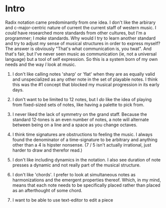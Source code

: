 # Intro
Radix notation came predominantly from one idea. I don't like the arbirary and c-major-centric nature of current the current staff of western music. I *could* have researched more standards from other cultures, but I'm a programmer; I *make* standards. Why would I try to learn another standard and try to adjust my sense of musical structures in order to express myself? The answer is obviously "That's what communication is, you twat". And that's fair, but I've never seen music as communication (ie, not a universal language) but a tool of self expression. So this is a system born of my own needs and the way *I* look at music.

1) I don't like calling notes 'sharp' or 'flat' when they are as equally valid and unspecialized as any other note in the set of playable notes. I think this was the #1 concept that blocked my musical progression in its early days.
2) I don't want to be limited to 12 notes, but I *do* like the idea of playing from fixed-sized sets of notes, like having a palette to pick from.
3) I never liked the lack of symmetry on the grand staff. Because the standard 12-tones is an even number of notes, a note will alternate between being on a line and a space as you change octaves.
4) I think time signatures are obstructions to feeling the music. I always found the denominator of a time-signature to be arbitrary and anything other than a 4 is hipster nonsense. (7 / 5 isn't actually irrational, just harder to draw and therefor read.)
5) I don't like including dynamics in the notation. I also see duration of note presses a dynamic and not really part of the musical structure.
6) I don't like 'chords'. I prefer to look at simultaneous notes as harmonizations and the emergent properties thereof. Which, in my mind, means that each note needs to be specifically placed rather than placed as an afterthought of some chord.

7) I want to be able to use text-editor to edit a piece
